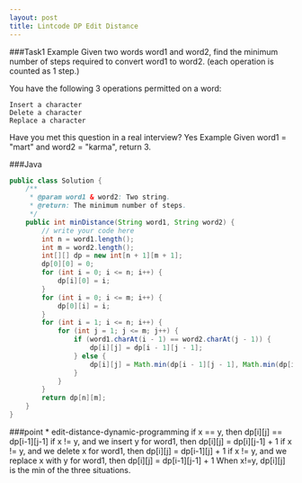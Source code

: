 ```yaml
---
layout: post
title: Lintcode DP Edit Distance
---
```

###Task1
Example
Given two words word1 and word2, find the minimum number of steps required to convert word1 to word2. (each operation is counted as 1 step.)

You have the following 3 operations permitted on a word:

	Insert a character
	Delete a character
	Replace a character

Have you met this question in a real interview? Yes
Example
Given word1 = "mart" and word2 = "karma", return 3.

###Java
```java
public class Solution {
    /**
     * @param word1 & word2: Two string.
     * @return: The minimum number of steps.
     */
    public int minDistance(String word1, String word2) {
        // write your code here
        int n = word1.length();
        int m = word2.length();
        int[][] dp = new int[n + 1][m + 1];
        dp[0][0] = 0;
        for (int i = 0; i <= n; i++) {
            dp[i][0] = i;
        }
        for (int i = 0; i <= m; i++) {
            dp[0][i] = i;
        }
        for (int i = 1; i <= n; i++) {
            for (int j = 1; j <= m; j++) {
                if (word1.charAt(i - 1) == word2.charAt(j - 1)) {
                    dp[i][j] = dp[i - 1][j - 1];
                } else {
                    dp[i][j] = Math.min(dp[i - 1][j - 1], Math.min(dp[i - 1][j], dp[i][j - 1])) + 1;
                }
            }
        }
        return dp[n][m];
    }
}
```
###point
* 
	edit-distance-dynamic-programming
	if x == y, then dp[i][j] == dp[i-1][j-1]
	if x != y, and we insert y for word1, then dp[i][j] = dp[i][j-1] + 1
	if x != y, and we delete x for word1, then dp[i][j] = dp[i-1][j] + 1
	if x != y, and we replace x with y for word1, then dp[i][j] = dp[i-1][j-1] + 1
	When x!=y, dp[i][j] is the min of the three situations.